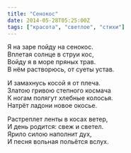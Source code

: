 ```yaml
---
title: "Сенокос"
date: 2014-05-28T05:25:00Z
tags: ["красота", "светлое", "стихи"]
---
```


Я на заре пойду на сенокос.  
Вплетая солнце в струи кос,  
Войду я в море пряных трав.  
В нём растворюсь, от суеты устав.

И замахнусь косой я от плеча.  
Златою гривою степного космача  
К ногам полягут хлебные колосья.  
Натрёт ладони новое окосье.

Растреплет ленты в косах ветер,  
И день родится: свеж и светел.  
Ярило силою наполнит дух,  
И песня вольная польётся вслух.



